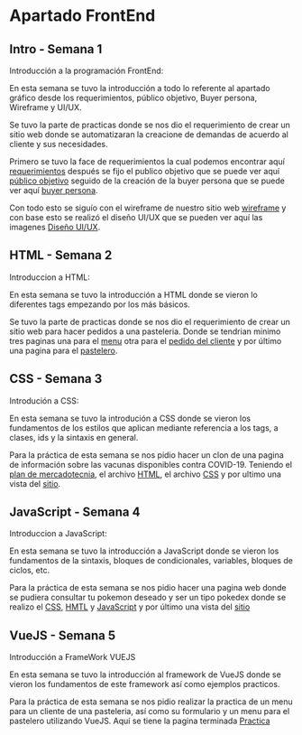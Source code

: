 # Apartado FrontEnd

## Intro - Semana 1
Introducción a la programación FrontEnd:  

En esta semana se tuvo la introducción a todo lo referente al apartado gráfico desde los requerimientos, público objetivo, Buyer persona, Wireframe y UI/UX.  

Se tuvo la parte de practicas donde se nos dio el requerimiento de crear un sitio web donde se automatizaran la creacione de demandas de acuerdo al cliente y sus necesidades.  

Primero se tuvo la face de requerimientos la cual podemos encontrar aquí [requerimientos](https://github.com/joslo2345/launchx/blob/main/frontend/intro/requerimientos.ipynb) después se fijo el publico objetivo que se puede ver aquí [público objetivo](https://github.com/joslo2345/launchx/blob/main/frontend/intro/publico%20objetivo.ipynb) seguido de la creación de la buyer persona que se puede ver aquí [buyer persona](https://github.com/joslo2345/launchx/blob/main/frontend/intro/buyer%20persona.ipynb).  

Con todo esto se siguío con el wireframe de nuestro sitio web [wireframe](https://github.com/joslo2345/launchx/blob/main/frontend/intro/wireframe.jpg) y con base esto se realizó el diseño UI/UX que se pueden ver aquí las imagenes [Diseño UI/UX](https://github.com/joslo2345/launchx/tree/main/frontend/intro/UI-UX).

## HTML - Semana 2
Introduccion a HTML:

En esta semana se tuvo la introducción a HTML donde se vieron lo diferentes tags empezando por los más básicos.

Se tuvo la parte de practicas donde se nos dio el requerimiento de crear un sitio web para hacer pedidos a una pasteleria.
Donde se tendrian minimo tres paginas una para el [menu](https://github.com/joslo2345/launchx/blob/main/frontend/HTML/menu_cliente.html) otra para el [pedido del cliente](https://github.com/joslo2345/launchx/blob/main/frontend/HTML/pedido_cliente.html) y por último una pagina para el [pastelero](https://github.com/joslo2345/launchx/blob/main/frontend/HTML/menu_pastelero.html).

## CSS - Semana 3
Introdución a CSS:

En esta semana se tuvo la introdución a CSS donde se vieron los fundamentos de los estilos que aplican mediante referencia a los tags, a clases, ids y la sintaxis en general.

Para la práctica de esta semana se nos pidio hacer un clon de una pagina de información sobre las vacunas disponibles contra COVID-19.
Teniendo el [plan de mercadotecnia](https://github.com/joslo2345/launchx/blob/main/frontend/CSS/Planeaci%C3%B3n%20de%20campa%C3%B1a.pdf), el archivo [HTML](https://github.com/joslo2345/launchx/blob/main/frontend/CSS/mainpage-vacunacion.html), el archivo [CSS](https://github.com/joslo2345/launchx/blob/main/frontend/CSS/mainpage-vacunacion.css) y por ultimo una vista del [sitio](https://github.com/joslo2345/launchx/blob/main/frontend/CSS/full-web-page.png).

## JavaScript - Semana 4
Introduccion a JavaScript:

En esta semana se tuvo la introducción a JavaScript donde se vieron los fundamentos de la sintaxis, bloques de condicionales, variables, bloques de ciclos, etc.

Para la práctica de esta semana se nos pidio hacer una pagina web donde se pudiera consultar tu pokemon deseado y ser un tipo pokedex donde se realizo el [CSS](https://github.com/joslo2345/launchx/blob/main/frontend/Javascript/pokedex.css), [HMTL](https://github.com/joslo2345/launchx/blob/main/frontend/Javascript/pokedex.html) y [JavaScript](https://github.com/joslo2345/launchx/blob/main/frontend/Javascript/pokedex.js) y por último una vista del [sitio](https://github.com/joslo2345/launchx/blob/main/frontend/Javascript/pokedex-webpage.png)

## VueJS - Semana 5
Introducción a FrameWork VUEJS

En esta semana se tuvo la introducción al framework de VueJS donde se vieron los fundamentos de este framework así como ejemplos practicos.

Para la práctica de esta semana se nos pidio realizar la practica de un menu para un cliente de una pasteleria, así como su formulario y un menu para el pastelero utilizando VueJS.
Aquí se tiene la pagina terminada [Practica](https://github.com/joslo2345/launchx/tree/main/frontend/vue-pratice)